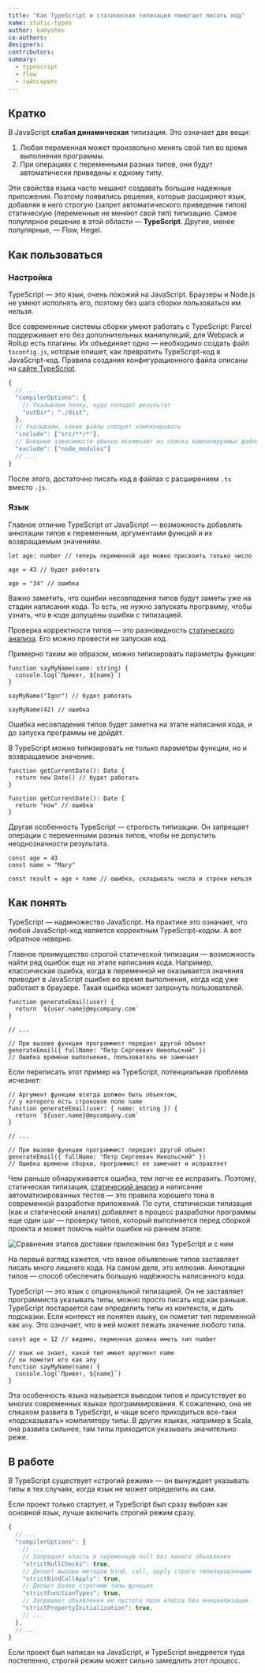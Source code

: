 ```yaml
---
title: "Как TypeScript и статическая типизация помогает писать код"
name: static-types
author: kamyshev
co-authors:
designers:
contributors:
summary:
  - typescript
  - flow
  - тайпскрипт
---
```


## Кратко

В JavaScript **слабая динамическая** типизация. Это означает две вещи:

1. Любая переменная может произвольно менять свой тип во время выполнения программы.
2. При операциях с переменными разных типов, они будут автоматически приведены к одному типу.

Эти свойства языка часто мешают создавать большие надежные приложения. Поэтому появились решения, которые расширяют язык, добавляя в него строгую (запрет автоматического приведения типов) статическую (переменные не меняют свой тип) типизацию. Самое популярное решение в этой области — **TypeScript**. Другие, менее популярные, — Flow, Hegel.

## Как пользоваться

### Настройка

TypeScript — это язык, очень похожий на JavaScript. Браузеры и Node.js не умеют исполнять его, поэтому без шага сборки пользоваться им нельзя.

Все современные системы сборки умеют работать с TypeScript: Parcel поддерживает его без дополнительных манипуляций, для Webpack и Rollup есть плагины. Их объединяет одно — необходимо создать файл `tsconfig.js`, которые опишет, как превратить TypeScript-код в JavaScript-код. Правила создания конфигурационного файла описаны на [сайте TypeScript](https://www.typescriptlang.org/docs/handbook/tsconfig-json.html).

```javascript
{
  // ...
  "compilerOptions": {
    // Указываем папку, куда попадет результат
    "outDir": "./dist",
  },
  // Указываем, какие файлы следует компилировать
  "include": ["src/**/*"],
  // Внешние зависимости обычно исключают из списка компилируемых файлов
  "exclude": ["node_modules"]
  // ...
}
```

После этого, достаточно писать код в файлах с расширением `.ts` вместо `.js`.

### Язык

Главное отличие TypeScript от JavaScript — возможность добавлять аннотации типов к переменным, аргументами функций и их возвращаемым значениям.

```tsx
let age: number // теперь переменной age можно присвоить только число

age = 43 // будет работать

age = "34" // ошибка
```

Важно заметить, что ошибки несовпадения типов будут заметы уже на стадии написания кода. То есть, не нужно запускать программу, чтобы узнать, что в коде допущены ошибки с типизацией.

Проверка корректности типов — это разновидность [статического анализа](/js/tools/static-analysis). Его можно провести не запуская код.

Примерно таким же образом, можно типизировать параметры функции:

```tsx
function sayMyName(name: string) {
  console.log(`Привет, ${name}`)
}

sayMyName("Igor") // будет работать

sayMyName(42) // ошибка
```

Ошибка несовпадения типов будет заметна на этапе написания кода, и до запуска программы не дойдёт.

В TypeScript можно типизировать не только параметры функции, но и возвращаемое значение.

```tsx
function getCurrentDate(): Date {
  return new Date() // будет работать
}

function getCurrentDate(): Date {
  return "now" // ошибка
}
```

Другая особенность TypeScript — строгость типизации. Он запрещает операции с переменными разных типов, чтобы не допустить неоднозначности результата.

```tsx
const age = 43
const name = "Mary"

const result = age + name // ошибка, складывать числа и строки нельзя
```

## Как понять

TypeScript — надмножество JavaScript. На практике это означает, что любой JavaScript-код является корректным TypeScript-кодом. А вот обратное неверно.

Главное преимущество строгой статической типизации — возможность найти ряд ошибок еще на этапе написания кода. Например, классическая ошибка, когда в переменной не оказывается значения приводит в JavaScript ошибке во время выполнения, когда код уже работает в браузере. Такая ошибка может затронуть пользователей.

```tsx
function generateEmail(user) {
  return `${user.name}@mycompany.com`
}

// ...

// При вызове функции программист передает другой объект
generateEmail({ fullName: "Петр Сергеевич Никольский" })
// Ошибка времени выполнения, пользователь ее замечает
```

Если переписать этот пример на TypeScript, потенциальная проблема исчезнет:

```tsx
// Аргумент функции всегда должен быть объектом,
// у которого есть строковое поле name
function generateEmail(user: { name: string }) {
  return `${user.name}@mycompany.com`
}

// ...

// При вызове функции программист передает другой объект
generateEmail({ fullName: "Петр Сергеевич Никольский" })
// Ошибка времени сборки, программист ее замечает и исправляет
```

Чем раньше обнаруживается ошибка, тем легче ее исправить. Поэтому, статическая типизация, [статический анализ](/js/tools/static-analysis) и написание автоматизированных тестов — это правила хорошего тона в современной разработке приложений. По сути, статическая типизация (как и статический анализ) добавляет в процесс разработки программы еще один шаг — проверку типов, который выполняется перед сборкой проекта и может помочь найти ошибки на раннем этапе.

![Сравнение этапов доставки приложения без TypeScript и с ним](/assets/images/posts/js/static-types/extra-step.png)

На первый взгляд кажется, что явное объявление типов заставляет писать много лишнего кода. На самом деле, это иллюзия. Аннотации типов — способ обеспечить большую надёжность написанного кода.

TypeScript — это язык с опциональной типизацией. Он не заставляет программиста указывать типы, можно просто писать код как раньше. TypeScript постарается сам определить типы из контекста, и дать подсказки. Если контекст не понятен языку, он пометит тип переменной как `any`. Это означает, что в ней может лежать значение любого типа.

```tsx
const age = 12 // видимо, перменная должна иметь тип number

// язык не знает, какой тип имеет аругмент name
// он пометит его как any
function sayMyName(name) {
  console.log(`Привет, ${name}`)
}
```

Эта особенность языка называется выводом типов и присутствует во многих современных языках программирования. К сожалению, она не слишком развита в TypeScript, и чаще всего приходиться все-таки «подсказывать» компилятору типы. В других языках, например в Scala, она развита сильнее, там типы приходится указывать значительно реже.

## В работе

В TypeScript существует «строгий режим» — он вынуждает указывать типы в тех случаях, когда язык не может определить их сам.

Если проект только стартует, и TypeScript был сразу выбран как основной язык, лучше включить строгий режим сразу.

```javascript
{
  // ...
  "compilerOptions": {
    // ...
    // Запрещает класть в переменную null без явного объявления
    "strictNullChecks": true,
    // Делает вызовы методов bind, call, apply строго типизированными
    "strictBindCallApply": true,
    // Делает более строгими типы функция
    "strictFunctionTypes": true,
    // Запрешает объявления не пустого поля класса без инициализации
    "strictPropertyInitialization": true,
    // ...
  },
  // ...
}
```

Если проект был написан на JavaScript, и TypeScript внедряется туда постепенно, строгий режим может сильно замедлить этот процесс.
